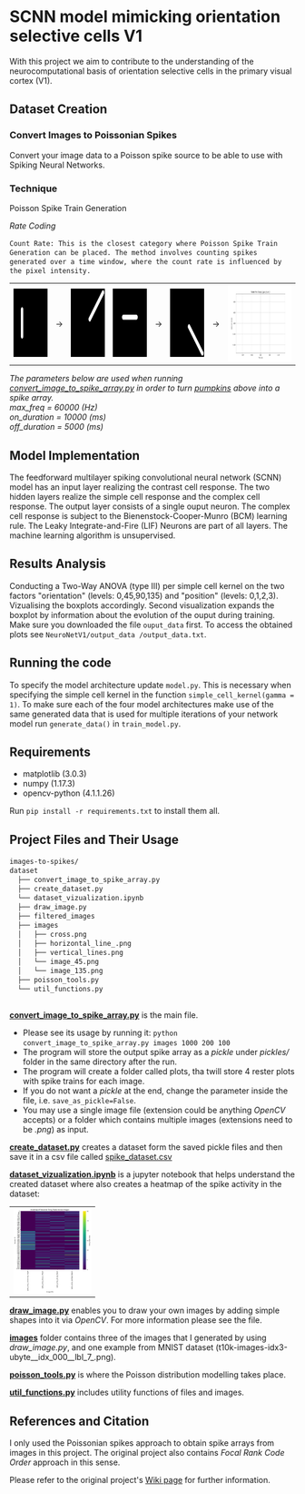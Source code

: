 # SCNN model mimicking orientation selective cells V1
With this project we aim to contribute to the understanding of the neurocomputational basis of orientation selective cells in the primary visual cortex (V1).

## Dataset Creation

### Convert Images to Poissonian Spikes

Convert your image data to a Poisson spike source to be able to use with Spiking Neural Networks.
### Technique


Poisson Spike Train Generation


  *Rate Coding*


    Count Rate: This is the closest category where Poisson Spike Train Generation can be placed. The method involves counting spikes generated over a time window, where the count rate is influenced by the pixel intensity.

<div align="center">
  <table>
    <tr>
      <td> <img src="dataset\images\angle_0_pos_0_var_0.png" alt="Vertical Line" height="120"> </td>
      <td> &rarr; </td>
      <td> <img src="dataset\images\angle_45_corner_1_var_28.png" alt= "45 degrees Line"  height="120"> </td>
      <td> <img src="dataset\images\angle_90_pos_1_var_40.png" alt= "Horizontal Line"  height="120"> </td>
      <td> &rarr; </td>
      <td> <img src="dataset\images\angle_135_corner_3_var_49.png" alt="135 degrees Line" height="120"> </td>
      <td> &rarr; </td>
      <td> <img src="dataset\raster_plots\raster_plot_angle_0_pos_0_var_0.png" alt="Horizontal Line-SpikesPlot" height="135"> </td> 
    </tr>
  </table>
</div>  

<i>
  The parameters below are used when running <a href="convert_image_to_spike_array.py">convert_image_to_spike_array.py</a> in order to turn <a href="https://unsplash.com/photos/KnZDAYgRsz8">pumpkins</a> above into a spike array. 
  <br> max_freq = 60000 (Hz)
  <br> on_duration = 10000 (ms)
  <br> off_duration = 5000 (ms)
</i>


## Model Implementation 
The feedforward multilayer spiking convolutional neural network (SCNN) model has an input layer realizing the contrast cell response. The two hidden layers realize the simple cell response and the complex cell response. The output layer consists of a single ouput neuron. The complex cell response is subject to the Bienenstock-Cooper-Munro (BCM) learning rule. The Leaky Integrate-and-Fire (LIF) Neurons are part of all layers.
The machine learning algorithm is unsupervised.

## Results Analysis 
Conducting a Two-Way ANOVA (type III) per simple cell kernel on the two factors "orientation" (levels: 0,45,90,135) and "position" (levels: 0,1,2,3). Vizualising the boxplots accordingly. Second visualization expands the boxplot by information about the evolution of the ouput during training. Make sure you downloaded the file `ouput_data` first. To access the obtained plots see `NeuroNetV1/output_data
/output_data.txt`.

## Running the code 
To specify the model architecture update `model.py`. This is necessary when specifying the simple cell kernel in the function `simple_cell_kernel(gamma = 1)`.
To make sure each of the four model architectures make use of the same generated data that is used for multiple iterations of your network model run `generate_data()` in `train_model.py`.


## Requirements
* matplotlib (3.0.3)
* numpy (1.17.3)
* opencv-python (4.1.1.26)

Run `pip install -r requirements.txt` to install them all.

## Project Files and Their Usage
```
images-to-spikes/
dataset
  ├── convert_image_to_spike_array.py
  ├── create_dataset.py
  └── dataset_vizualization.ipynb
  ├── draw_image.py
  ├── filtered_images
  ├── images
  │   ├── cross.png
  │   ├── horizontal_line_.png
  │   ├── vertical_lines.png
  │   └── image_45.png
  │   └── image_135.png
  ├── poisson_tools.py
  └── util_functions.py


```
**[convert_image_to_spike_array.py](convert_image_to_spike_array.py)** is the main file. 
  - Please see its usage by running it: `python convert_image_to_spike_array.py images 1000 200 100`
  - The program will store the output spike array as a _pickle_ under _pickles/_ folder in the same directory after the run. 
  - The program will create a folder called plots, tha twill store 4 rester plots with spike trains for each image. 
  - If you do not want a _pickle_ at the end, change the parameter inside the file, i.e. `save_as_pickle=False`.
  - You may use a single image file (extension could be anything _OpenCV_ accepts) or a folder which contains multiple images (extensions need to be _.png_) as input.

**[create_dataset.py](create_dataset.py)** creates a dataset form the saved pickle files and then save it in a csv file called        [spike_dataset.csv](spike_dataset.csv) 

**[dataset_vizualization.ipynb](dataset_vizualization.ipynb)** is a jupyter notebook that helps understand the created dataset where also creates a heatmap of the spike activity in the dataset: 
<div align="center">
  <table>
    <tr>
      <td> <img src="vizualizations/output_heatmap.png" alt="Spike Dataset Heatmap" height="150"> </td>
    </tr>
  </table>
</div> 

**[draw_image.py](draw_image.py)** enables you to draw your own images by adding simple shapes into it via _OpenCV_. For more information please see the file.

**[images](images/)** folder contains three of the images that I generated by using _draw_image.py_, and one example from MNIST dataset (t10k-images-idx3-ubyte__idx_000__lbl_7_.png).

**[poisson_tools.py](poisson_tools.py)** is where the Poisson distribution modelling takes place.

**[util_functions.py](util_functions.py)** includes utility functions of files and images.

## References and Citation
I only used the Poissonian spikes approach to obtain spike arrays from images in this project. The original project also contains _Focal Rank Code Order_ approach in this sense.

Please refer to the original project's [Wiki page](https://github.com/NEvision/NE15/wiki) for further information.
